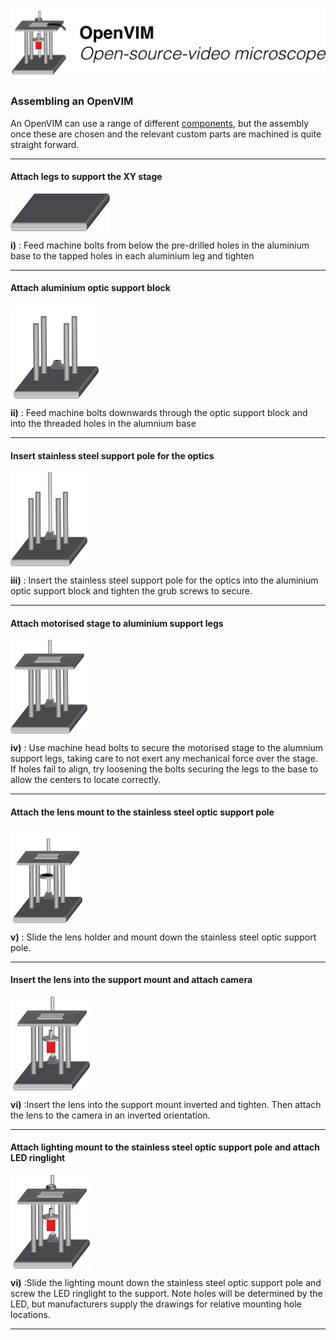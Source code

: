 <p align="center">
<img src="assets/OpenVIMLogo.png" width="800"/>
<h3 align="left">Assembling an OpenVIM</h1>
</p>

An OpenVIM can use a range of different [components](parts.md), but the assembly once these are chosen and the relevant custom parts are machined is quite straight forward.

---
#### Attach legs to support the XY stage
<img src="assets/parts_base.png" height = "60" align="center"> 

**i)** : Feed machine bolts from below the pre-drilled holes in the aluminium base to the tapped holes in each aluminium leg and tighten

---
#### Attach aluminium optic support block
<img src="assets/parts_baseLegsSupport.png" height = "150" align="center"> 

**ii)** : Feed machine bolts downwards through the optic support block and into the threaded holes in the alumnium base

---

#### Insert stainless steel support pole for the optics
<img src="assets/parts_baseLegsSupportSS.png" height = "150" align="center"> 

**iii)** : Insert the stainless steel support pole for the optics into the aluminium optic support block and tighten the grub screws to secure.

--- 
#### Attach motorised stage to aluminium support legs
<img src="assets/parts_baseLegsSupportStage.png" height = "150" align="center"> 

**iv)** : Use machine head bolts to secure the motorised stage to the alumnium support legs, taking care to not exert any mechanical force over the stage. If holes fail to align, try loosening the bolts securing the legs to the base to allow the centers to locate correctly.

---
#### Attach the lens mount to the stainless steel optic support pole
<img src="assets/parts_baseLegsSupportStageLensHolder.png" height = "150" align="center"> 

**v)** : Slide the lens holder and mount down the stainless steel optic support pole.

---

#### Insert the lens into the support mount and attach camera
<img src="assets/parts_baseLegsSupportStageLensHolderLensCam.png" height = "150" align="center"> 

**vi)** :Insert the lens into the support mount inverted and tighten. Then attach the lens to the camera in an inverted  orientation.

---

#### Attach lighting mount to the stainless steel optic support pole and attach LED ringlight
<img src="assets/parts_baseLegsSupportStageLensHolderLensCamLight.png" height = "150" align="center"> 

**vi)** :Slide the lighting mount down the stainless steel optic support pole and screw the LED ringlight to the support. Note holes will be determined by the LED, but manufacturers supply the drawings for relative mounting hole locations.

---

